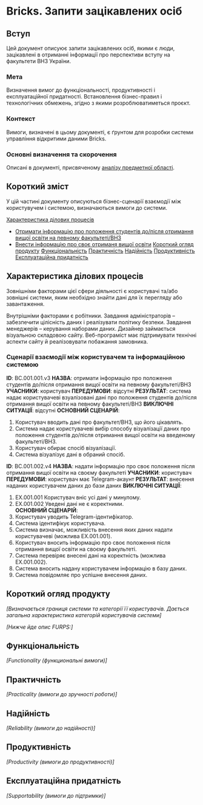 # Bricks. Запити зацікавлених осіб

## Вступ
Цей документ описуює запити зацікавлених осіб, якими є люди, зацікавлені в отриманні інформації про перспективи вступу на факультети ВНЗ України.

### Мета 
Визначення вимог до функціональності, продуктивності і експлуатаційної придатності. Встановлення бізнес-правил і технологічних обмежень, згідно з якими розроблюватиметься проєкт.

### Контекст
Вимоги, визначені в цьому документі, є ґрунтом для розробки системи управління відкритими даними Bricks.

### Основні визначення та скорочення
Описані в документі, присвяченому [аналізу предметної області](state-of-the-art.md).

## Короткий зміст
У цій частині документу описуються бізнес-сценарії взаємодії між користувучем і системою, визначаються вимоги до системи.

[Характеристика ділових процесів](#description)
* [Отримати інформацію про положення студентів до/після отримання вищої освіти на певному факультеті/ВНЗ](#BC.001.001)
* [Внести інформацію про своє отриманя вищої освіти](#BC.001.002)
[Короткий огляд продукту](#insight)
[Функціональність](#functionality)
[Практичність](#practicality)
[Надійність](#reliability)
[Продуктивність](#productivity)
[Експлуатаційна придатність](#supportability)

## <a name="description">Характеристика ділових процесів</a>

Зовнішніми факторами цієї сфери діяльності є користувачі та/або зовнішні системи, яким необхідно знайти дані для їх перегляду або завантаження.

Внутрішніми факторами є робітники. Завдання адміністраторів – забезпечити цілісність даних і реалізувати політику безпеки. Завдання менеджерів – керування наборами даних.
Дизайнер займається візуальною складовою сайту. Веб-програміст має підтримувати технічні аспекти сайту й реалізовувати побажання замовника.

### Сценарії взаємодії між користувачем та інформаційною системою

**ID**: <a name="BC.001.001">BC.001.001.v3</a>
**НАЗВА**: отримати інформацію про положення студентів до/після отримання вищої освіти на певному факультеті/ВНЗ
**УЧАСНИКИ**: користувач
**ПЕРЕДУМОВИ**: відсутні
**РЕЗУЛЬТАТ**: система надає користувачеві взуалізовані дані про положення студентів до/після отримання вищої освіти на певному факультеті/ВНЗ
**ВИКЛЮЧНІ СИТУАЦІЇ**: відсутні
**ОСНОВНИЙ СЦЕНАРІЙ**:
1. Користувач вводить дані про факультет/ВНЗ, що його цікавлять.  
2. Система надає користувачеві вибір способу візуалізації даних про положення студентів до/після отримання вищої освіти на введеному факультеті/ВНЗ.
3. Користувач обирає спосіб візуалізації.
4. Система візуалізує дані в обраний спосіб.
  
**ID**: <a name="BC.001.002">BC.001.002.v4</a>
**НАЗВА**: надати інформацію про своє положення після отримання вищої освіти на своєму факультеті
**УЧАСНИКИ**: користувач 
**ПЕРЕДУМОВИ**: користувач має Telegram-акаунт
**РЕЗУЛЬТАТ**: внесення наданих користувачем даних до бази даних
**ВИКЛЮЧНІ СИТУАЦІЇ**: 
1. EX.001.001 Користувач вніс усі дані у минулому.  
2. EX.001.002 Уведені дані не є коректними.  
**ОСНОВНИЙ СЦЕНАРІЙ**:
1. Користувач уводить Telegram-ідентифікатор.  
2. Система ідентифікує користувача.
3. Система визначає, можливість внесення яких даних надати користувачеві (можлива EX.001.001).
3. Користувач вносить інформацію про своє положення після отримання вищої освіти на своєму факультеті.  
4. Система перевіряє внесені дані на коректність (можлива EX.001.002).  
5. Система вносить надану користувачем інформацію в базу даних.
6. Система повідомляє про успішне внесення даних.

## <a name="insight">Короткий огляд продукту</a>

*[Визначається границя системи та категорії її користувачів. Дається загальна характеристика категорій користувачів
системи]*

*[Нижче йде опис FURPS:]*


## <a name="functionality">Функціональність</a>

*[Functionality (функциональні вимоги)]*

## <a name="practicality">Практичність</a>

*[Practicality (вимоги до зручності роботи)]*

## <a name="reliability">Надійність</a>

*[Reliability (вимоги до надійності)]*

## <a name="productivity">Продуктивність</a>

*[Productivity (вимоги до продуктивності)]*

## <a name="supportability">Експлуатаційна придатність</a>

*[Supportability (вимоги до підтримки)]*
